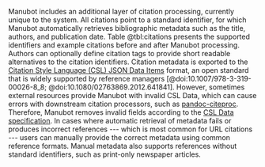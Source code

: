 Manubot includes an additional layer of citation processing, currently unique to the system. All citations point to a standard identifier, for which Manubot automatically retrieves bibliographic metadata such as the title, authors, and publication date. Table @tbl:citations presents the supported identifiers and example citations before and after Manubot processing. Authors can optionally define citation tags to provide short readable alternatives to the citation identifiers. Citation metadata is exported to the [Citation Style Language (CSL) JSON Data Items](http://citeproc-js.readthedocs.io/en/latest/csl-json/markup.html#items) format, an open standard that is widely supported by reference managers [@doi:10.1007/978-3-319-00026-8_8; @doi:10.1080/02763869.2012.641841]. However, sometimes external resources provide Manubot with invalid CSL Data, which can cause errors with downstream citation processors, such as [pandoc-citeproc](http://hackage.haskell.org/package/pandoc-citeproc). Therefore, Manubot removes invalid fields according to the [CSL Data specification](https://github.com/citation-style-language/schema). In cases where automatic retrieval of metadata fails or produces incorrect references --- which is most common for URL citations --- users can manually provide the correct metadata using common reference formats. Manual metadata also supports references without standard identifiers, such as print-only newspaper articles.
